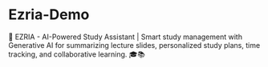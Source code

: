 # Ezria-Demo
🚀 EZRIA - AI-Powered Study Assistant | Smart study management with Generative AI for summarizing lecture slides, personalized study plans, time tracking, and collaborative learning. 🎓📚
